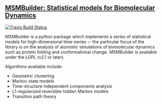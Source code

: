 ## [MSMBuilder: Statistical models for Biomolecular Dynamics](http://msmbuilder-mixtape.s3-website-us-west-1.amazonaws.com/)

[![Travis Build Status](https://travis-ci.org/msmbuilder/msmbuilder.png?branch=master)](https://travis-ci.org/msmbuilder/msmbuilder)

MSMBuilder is a python package which implements a series of statistical models for high-dimensional time-series -- the particular focus of the library is on the  analysis of atomistic simulations of biomolecular dynamics such as protein folding and conformational change. MSMBuilder is available under the LGPL (v2.1 or later).


Algorithms available include:

- Geometric clustering
- Markov state models
- Time-structure independent components analysis 
- L1-regularized reversible hidden Markov models
- Transition path theory
